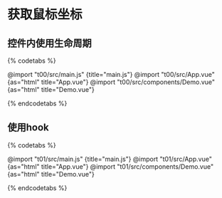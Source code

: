# 获取鼠标坐标

## 控件内使用生命周期

{% codetabs %}


@import "t00/src/main.js" {title="main.js"}
@import "t00/src/App.vue" {as="html" title="App.vue"}
@import "t00/src/components/Demo.vue"  {as="html" title="Demo.vue"}

{% endcodetabs %}

## 使用hook

{% codetabs %}


@import "t01/src/main.js" {title="main.js"}
@import "t01/src/App.vue" {as="html" title="App.vue"}
@import "t01/src/components/Demo.vue"  {as="html" title="Demo.vue"}

{% endcodetabs %}